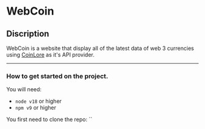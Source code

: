 # WebCoin
## Discription

WebCoin is a website that display all of the latest data of web 3 currencies using [CoinLore](https://www.coinlore.com/cryptocurrency-data-api) as it's API provider.
________________________________________________________________________________________________________________________

### How to get started on the project.

You will need:
- `node v18` or higher
- `npm v9` or higher

You first need to clone the repo:
``
